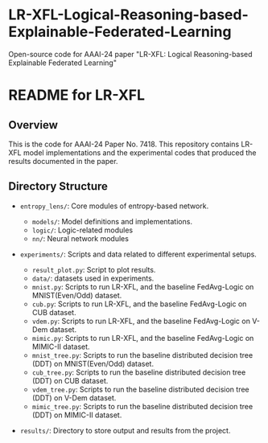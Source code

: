 # LR-XFL-Logical-Reasoning-based-Explainable-Federated-Learning
Open-source code for AAAI-24 paper "LR-XFL: Logical Reasoning-based Explainable Federated Learning"

# README for LR-XFL

## Overview
This is the code for AAAI-24 Paper No. 7418. This repository contains LR-XFL model implementations and the experimental codes that produced the results documented in the paper.

## Directory Structure

- `entropy_lens/`: Core modules of entropy-based network.
  - `models/`: Model definitions and implementations.
  - `logic/`: Logic-related modules
  - `nn/`: Neural network modules
  
- `experiments/`: Scripts and data related to different experimental setups.
  - `result_plot.py`: Script to plot results.
  - `data/`: datasets used in experiments.
  - `mnist.py`: Scripts to run LR-XFL, and the baseline FedAvg-Logic on MNIST(Even/Odd) dataset.
  - `cub.py`: Scripts to run LR-XFL, and the baseline FedAvg-Logic on CUB dataset.
  - `vdem.py`: Scripts to run LR-XFL, and the baseline FedAvg-Logic on V-Dem dataset.
  - `mimic.py`: Scripts to run LR-XFL, and the baseline FedAvg-Logic on MIMIC-II dataset.
  - `mnist_tree.py`: Scripts to run the baseline distributed decision tree (DDT) on MNIST(Even/Odd) dataset.
  - `cub_tree.py`: Scripts to run the baseline distributed decision tree (DDT) on CUB dataset.
  - `vdem_tree.py`: Scripts to run the baseline distributed decision tree (DDT) on V-Dem dataset.
  - `mimic_tree.py`: Scripts to run the baseline distributed decision tree (DDT) on MIMIC-II dataset.
  
- `results/`: Directory to store output and results from the project.

